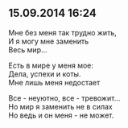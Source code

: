 ## 15.09.2014 16:24

Мне без меня так трудно жить,<br />
И я могу мне заменить<br />
Весь мир...

Есть в мире у меня мое:<br />
Дела, успехи и коты.<br />
Мне лишь меня недостает

Все - неуютно, все - тревожит...<br />
Но мир я заменить не в силах<br />
Но ведь и он меня - не может.

